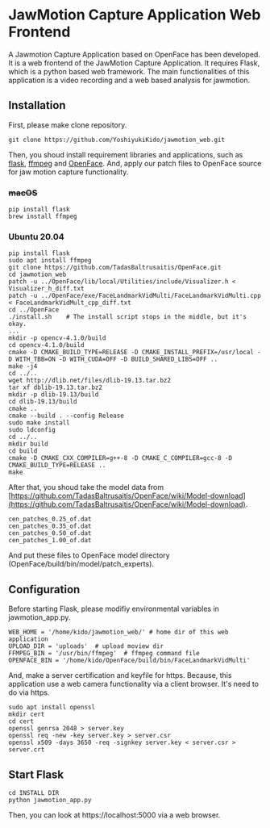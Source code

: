 # JawMotion Capture Application Web Frontend
A Jawmotion Capture Application based on OpenFace has been developed.
It is a web frontend of the JawMotion Capture Application. It requires Flask, which is a python based web framework. 
The main functionalities of this application is a video recording and a web based analysis for jawmotion.

## Installation
First, please make clone repository.
```
git clone https://github.com/YoshiyukiKido/jawmotion_web.git
```
Then, you shoud install requirement libraries and applications, such as [flask](https://flask.palletsprojects.com/en/2.0.x/), [ffmpeg](https://www.ffmpeg.org/) and [OpenFace](https://github.com/TadasBaltrusaitis/OpenFace/wiki/Model-download).
And, apply our patch files to OpenFace source for jaw motion capture functionality.

### ~~macOS~~
```
pip install flask
brew install ffmpeg
```

### Ubuntu 20.04
```
pip install flask
sudo apt install ffmpeg
git clone https://github.com/TadasBaltrusaitis/OpenFace.git
cd jawmotion_web
patch -u ../OpenFace/lib/local/Utilities/include/Visualizer.h < Visualizer_h_diff.txt
patch -u ../OpenFace/exe/FaceLandmarkVidMulti/FaceLandmarkVidMulti.cpp < FaceLandmarkVidMult_cpp_diff.txt
cd ../OpenFace
./install.sh    # The install script stops in the middle, but it's okay.
...
mkdir -p opencv-4.1.0/build
cd opencv-4.1.0/build
cmake -D CMAKE_BUILD_TYPE=RELEASE -D CMAKE_INSTALL_PREFIX=/usr/local -D WITH_TBB=ON -D WITH_CUDA=OFF -D BUILD_SHARED_LIBS=OFF ..
make -j4
cd ../..
wget http://dlib.net/files/dlib-19.13.tar.bz2
tar xf dblib-19.13.tar.bz2
mkdir -p dlib-19.13/build
cd dlib-19.13/build
cmake ..
cmake --build . --config Release
sudo make install
sudo ldconfig
cd ../..
mkdir build
cd build
cmake -D CMAKE_CXX_COMPILER=g++-8 -D CMAKE_C_COMPILER=gcc-8 -D CMAKE_BUILD_TYPE=RELEASE ..
make
```

After that, you shoud take the model data from [https://github.com/TadasBaltrusaitis/OpenFace/wiki/Model-download](https://github.com/TadasBaltrusaitis/OpenFace/wiki/Model-download).
```
cen_patches_0.25_of.dat
cen_patches_0.35_of.dat
cen_patches_0.50_of.dat
cen_patches_1.00_of.dat
```
And put these files to OpenFace model directory (OpenFace/build/bin/model/patch_experts).

## Configuration
Before starting Flask, please modifiy environmental variables in jawmotion_app.py.
```
WEB_HOME = '/home/kido/jawmotion_web/' # home dir of this web application
UPLOAD_DIR = 'uploads'  # upload moview dir
FFMPEG_BIN = '/usr/bin/ffmpeg'  # ffmpeg command file
OPENFACE_BIN = '/home/kido/OpenFace/build/bin/FaceLandmarkVidMulti'
```
And, make a server certification and keyfile for https. Because, this application use a web camera functionality via a client browser. It's need to do via https.
```
sudo apt install openssl
mkdir cert
cd cert
openssl genrsa 2048 > server.key
openssl req -new -key server.key > server.csr
openssl x509 -days 3650 -req -signkey server.key < server.csr > server.crt
```

## Start Flask
```
cd INSTALL DIR
python jawmotion_app.py
```
Then, you can look at https://localhost:5000 via a web browser.
